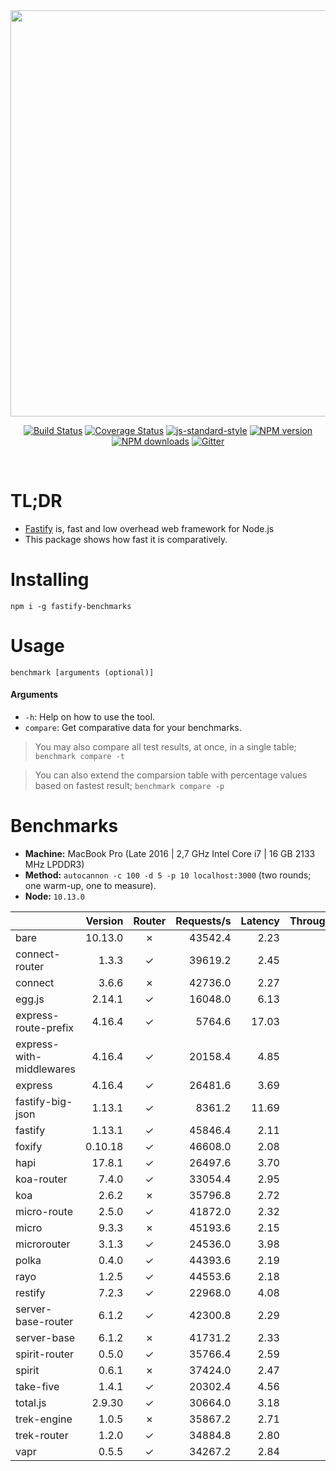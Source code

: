 <div align="center">
<img src="https://github.com/fastify/graphics/raw/master/full-logo.png" width="650" height="auto"/>
</div>

<div align="center">

[![Build Status](https://travis-ci.org/fastify/fastify.svg?branch=master)](https://travis-ci.org/fastify/fastify)
[![Coverage Status](https://coveralls.io/repos/github/fastify/fastify/badge.svg?branch=master)](https://coveralls.io/github/fastify/fastify?branch=master)
[![js-standard-style](https://img.shields.io/badge/code%20style-standard-brightgreen.svg?style=flat)](http://standardjs.com/)
[![NPM version](https://img.shields.io/npm/v/fastify.svg?style=flat)](https://www.npmjs.com/package/fastify)
[![NPM downloads](https://img.shields.io/npm/dm/fastify.svg?style=flat)](https://www.npmjs.com/package/fastify) [![Gitter](https://badges.gitter.im/gitterHQ/gitter.svg)](https://gitter.im/fastify)
</div>
<br />

# TL;DR

* [Fastify](https://github.com/fastify/fastify) is, fast and low overhead web framework for Node.js
* This package shows how fast it is comparatively.

# Installing

```
npm i -g fastify-benchmarks
```

# Usage

```
benchmark [arguments (optional)]
```

#### Arguments

* `-h`: Help on how to use the tool.
* `compare`: Get comparative data for your benchmarks.

> You may also compare all test results, at once, in a single table; `benchmark compare -t`

> You can also extend the comparsion table with percentage values based on fastest result; `benchmark compare -p`

# Benchmarks

* __Machine:__ MacBook Pro (Late 2016 | 2,7 GHz Intel Core i7 | 16 GB 2133 MHz LPDDR3)
* __Method:__ `autocannon -c 100 -d 5 -p 10 localhost:3000` (two rounds; one warm-up, one to measure).
* __Node:__ `10.13.0`

|                          | Version | Router | Requests/s | Latency | Throughput/Mb |
| :--                      | --:     | :-:    | --:        | --:     | --:           |
| bare                     | 10.13.0 | ✗      | 43542.4    | 2.23    | 6.83          |
| connect-router           | 1.3.3   | ✓      | 39619.2    | 2.45    | 6.17          |
| connect                  | 3.6.6   | ✗      | 42736.0    | 2.27    | 6.72          |
| egg.js                   | 2.14.1  | ✓      | 16048.0    | 6.13    | 5.33          |
| express-route-prefix     | 4.16.4  | ✓      | 5764.6     | 17.03   | 2.01          |
| express-with-middlewares | 4.16.4  | ✓      | 20158.4    | 4.85    | 7.33          |
| express                  | 4.16.4  | ✓      | 26481.6    | 3.69    | 4.15          |
| fastify-big-json         | 1.13.1  | ✓      | 8361.2     | 11.69   | 96.40         |
| fastify                  | 1.13.1  | ✓      | 45846.4    | 2.11    | 7.17          |
| foxify                   | 0.10.18 | ✓      | 46608.0    | 2.08    | 6.63          |
| hapi                     | 17.8.1  | ✓      | 26497.6    | 3.70    | 4.16          |
| koa-router               | 7.4.0   | ✓      | 33054.4    | 2.95    | 5.13          |
| koa                      | 2.6.2   | ✗      | 35796.8    | 2.72    | 5.63          |
| micro-route              | 2.5.0   | ✓      | 41872.0    | 2.32    | 6.53          |
| micro                    | 9.3.3   | ✗      | 45193.6    | 2.15    | 7.03          |
| microrouter              | 3.1.3   | ✓      | 24536.0    | 3.98    | 3.85          |
| polka                    | 0.4.0   | ✓      | 44393.6    | 2.19    | 6.97          |
| rayo                     | 1.2.5   | ✓      | 44553.6    | 2.18    | 6.97          |
| restify                  | 7.2.3   | ✓      | 22968.0    | 4.08    | 3.64          |
| server-base-router       | 6.1.2   | ✓      | 42300.8    | 2.29    | 6.58          |
| server-base              | 6.1.2   | ✗      | 41731.2    | 2.33    | 6.47          |
| spirit-router            | 0.5.0   | ✓      | 35766.4    | 2.59    | 5.58          |
| spirit                   | 0.6.1   | ✗      | 37424.0    | 2.47    | 5.88          |
| take-five                | 1.4.1   | ✓      | 20302.4    | 4.56    | 6.78          |
| total.js                 | 2.9.30  | ✓      | 30664.0    | 3.18    | 8.85          |
| trek-engine              | 1.0.5   | ✗      | 35867.2    | 2.71    | 5.03          |
| trek-router              | 1.2.0   | ✓      | 34884.8    | 2.80    | 4.96          |
| vapr                     | 0.5.5   | ✓      | 34267.2    | 2.84    | 4.88          |
